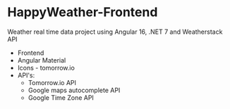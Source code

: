 # HappyWeather-Frontend

Weather real time data project using Angular 16, .NET 7 and Weatherstack API

- Frontend
- Angular Material
- Icons - tomorrow.io
- API's:
  - Tomorrow.io API
  - Google maps autocomplete API
  - Google Time Zone API

